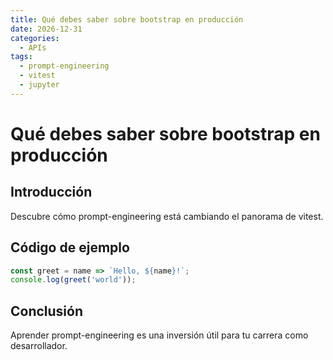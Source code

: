 ```yaml
---
title: Qué debes saber sobre bootstrap en producción
date: 2026-12-31
categories:
  - APIs
tags:
  - prompt-engineering
  - vitest
  - jupyter
---
```


# Qué debes saber sobre bootstrap en producción

## Introducción

Descubre cómo prompt-engineering está cambiando el panorama de vitest.

## Código de ejemplo

```javascript
const greet = name => `Hello, ${name}!`;
console.log(greet('world'));
```

## Conclusión

Aprender prompt-engineering es una inversión útil para tu carrera como desarrollador.